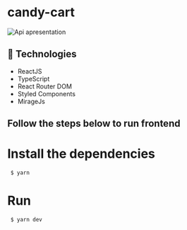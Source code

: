 # candy-cart

![Api apresentation](https://github.com/lucianobs1/candy-cart/blob/main/candy_cart.gif)

## :rocket: Technologies
- ReactJS
- TypeScript
- React Router DOM
- Styled Components
- MirageJs

## Follow the steps below to run frontend

 # Install the dependencies
```
 $ yarn
```
 # Run
```
 $ yarn dev
 ```

